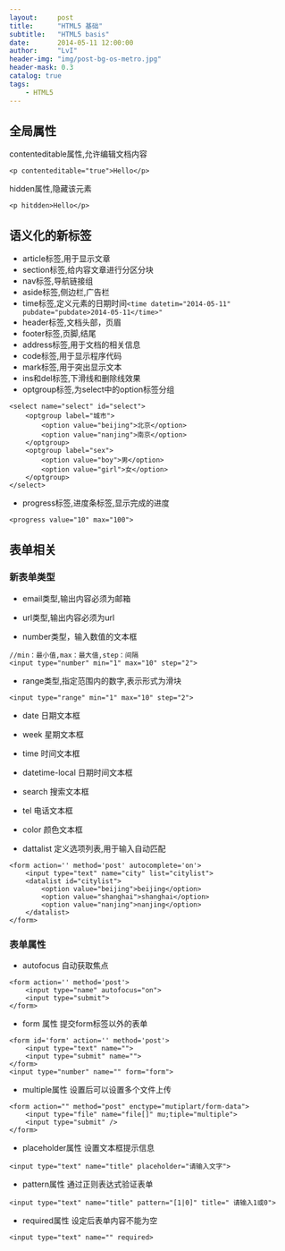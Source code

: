 ```yaml
---
layout:     post
title:      "HTML5 基础"
subtitle:   "HTML5 basis"
date:       2014-05-11 12:00:00
author:     "LvI"
header-img: "img/post-bg-os-metro.jpg"
header-mask: 0.3
catalog: true
tags:
    - HTML5
---
```


## 全局属性

contenteditable属性,允许编辑文档内容

```
<p contenteditable="true">Hello</p>
```

hidden属性,隐藏该元素

```
<p hitdden>Hello</p>
```

## 语义化的新标签

- article标签,用于显示文章
- section标签,给内容文章进行分区分块
- nav标签,导航链接组
- aside标签,侧边栏,广告栏
- time标签,定义元素的日期时间`<time datetim="2014-05-11" pubdate="pubdate>2014-05-11</time>"`
- header标签,文档头部，页眉
- footer标签,页脚,结尾
- address标签,用于文档的相关信息
- code标签,用于显示程序代码
- mark标签,用于突出显示文本
- ins和del标签,下滑线和删除线效果
- optgroup标签,为select中的option标签分组

```
<select name="select" id="select"> 
	<optgroup label="城市"> 
		<option value="beijing">北京</option> 
		<option value="nanjing">南京</option> 
	</optgroup> 
	<optgroup label="sex"> 
		<option value="boy">男</option> 
		<option value="girl">女</option> 
	</optgroup> 
</select>
```

- progress标签,进度条标签,显示完成的进度

```
<progress value="10" max="100">
```

## 表单相关

### 新表单类型

- email类型,输出内容必须为邮箱

- url类型,输出内容必须为url

- number类型，输入数值的文本框

```
//min：最小值,max：最大值,step：间隔
<input type="number" min="1" max="10" step="2">
```

- range类型,指定范围内的数字,表示形式为滑块

```
<input type="range" min="1" max="10" step="2">
```

- date 日期文本框
- week  星期文本框
- time 时间文本框
- datetime-local 日期时间文本框
- search 搜索文本框
- tel 电话文本框
- color 颜色文本框

- dattalist 定义选项列表,用于输入自动匹配

```
<form action='' method='post' autocomplete='on'>
	<input type="text" name="city" list="citylist">
	<datalist id="citylist">
		<option value="beijing">beijing</option>
		<option value="shanghai">shanghai</option>
		<option value="nanjing">nanjing</option>
	</datalist>
</form>
```

### 表单属性

- autofocus 自动获取焦点

```
<form action='' method='post'>
	<input type="name" autofocus="on">
	<input type="submit">
</form>
```

- form 属性 提交form标签以外的表单

```
<form id='form' action='' method='post'>
	<input type="text" name="">
	<input type="submit" name="">
</form>
<input type="number" name="" form="form">
```

- multiple属性 设置后可以设置多个文件上传

```
<form action="" method="post" enctype="mutiplart/form-data">
	<input type="file" name="file[]" mu;tiple="multiple">
	<input type="submit" />
</form>
```

- placeholder属性 设置文本框提示信息

```
<input type="text" name="title" placeholder="请输入文字">
```

- pattern属性 通过正则表达式验证表单

```
<input type="text" name="title" pattern="[1|0]" title=" 请输入1或0">
```

- required属性 设定后表单内容不能为空

```
<input type="text" name="" required>
```


